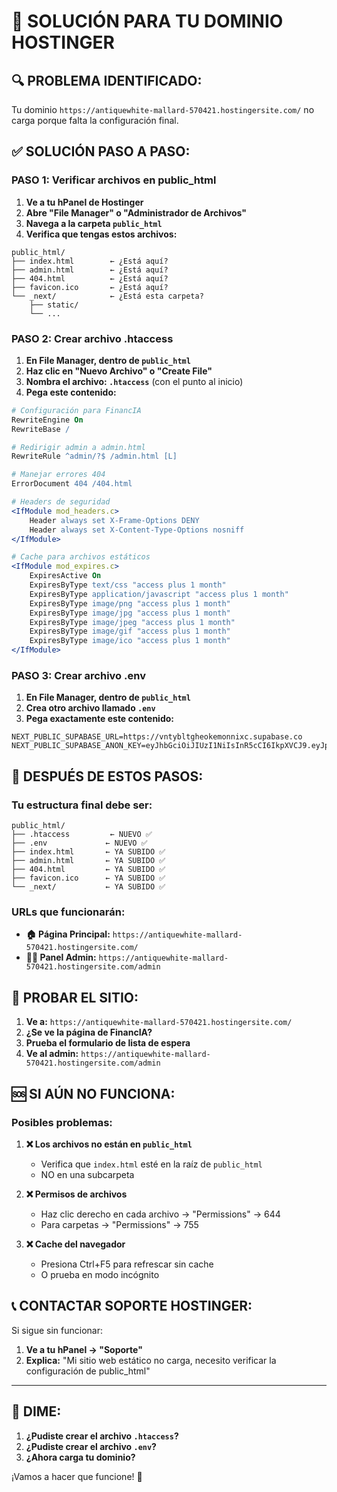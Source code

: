 # 🚀 SOLUCIÓN PARA TU DOMINIO HOSTINGER

## 🔍 **PROBLEMA IDENTIFICADO:**
Tu dominio `https://antiquewhite-mallard-570421.hostingersite.com/` no carga porque falta la configuración final.

## ✅ **SOLUCIÓN PASO A PASO:**

### **PASO 1: Verificar archivos en public_html**

1. **Ve a tu hPanel de Hostinger**
2. **Abre "File Manager" o "Administrador de Archivos"**
3. **Navega a la carpeta `public_html`**
4. **Verifica que tengas estos archivos:**

```
public_html/
├── index.html        ← ¿Está aquí?
├── admin.html        ← ¿Está aquí?
├── 404.html          ← ¿Está aquí?
├── favicon.ico       ← ¿Está aquí?
└── _next/            ← ¿Está esta carpeta?
    ├── static/
    └── ...
```

### **PASO 2: Crear archivo .htaccess**

1. **En File Manager, dentro de `public_html`**
2. **Haz clic en "Nuevo Archivo" o "Create File"**
3. **Nombra el archivo: `.htaccess`** (con el punto al inicio)
4. **Pega este contenido:**

```apache
# Configuración para FinancIA
RewriteEngine On
RewriteBase /

# Redirigir admin a admin.html
RewriteRule ^admin/?$ /admin.html [L]

# Manejar errores 404
ErrorDocument 404 /404.html

# Headers de seguridad
<IfModule mod_headers.c>
    Header always set X-Frame-Options DENY
    Header always set X-Content-Type-Options nosniff
</IfModule>

# Cache para archivos estáticos
<IfModule mod_expires.c>
    ExpiresActive On
    ExpiresByType text/css "access plus 1 month"
    ExpiresByType application/javascript "access plus 1 month"
    ExpiresByType image/png "access plus 1 month"
    ExpiresByType image/jpg "access plus 1 month"
    ExpiresByType image/jpeg "access plus 1 month"
    ExpiresByType image/gif "access plus 1 month"
    ExpiresByType image/ico "access plus 1 month"
</IfModule>
```

### **PASO 3: Crear archivo .env**

1. **En File Manager, dentro de `public_html`**
2. **Crea otro archivo llamado `.env`**
3. **Pega exactamente este contenido:**

```env
NEXT_PUBLIC_SUPABASE_URL=https://vntybltgheokemonnixc.supabase.co
NEXT_PUBLIC_SUPABASE_ANON_KEY=eyJhbGciOiJIUzI1NiIsInR5cCI6IkpXVCJ9.eyJpc3MiOiJzdXBhYmFzZSIsInJlZiI6InZudHlibHRnaGVva2Vtb25uaXhjIiwicm9sZSI6ImFub24iLCJpYXQiOjE3NDk2MDM1NDgsImV4cCI6MjA2NTE3OTU0OH0.Rrk5mBVC6_hnkVHqLDTuTBVOItBddpJwHlGRKnqoyas
```

## 🎯 **DESPUÉS DE ESTOS PASOS:**

### **Tu estructura final debe ser:**
```
public_html/
├── .htaccess         ← NUEVO ✅
├── .env             ← NUEVO ✅
├── index.html       ← YA SUBIDO ✅
├── admin.html       ← YA SUBIDO ✅
├── 404.html         ← YA SUBIDO ✅
├── favicon.ico      ← YA SUBIDO ✅
└── _next/           ← YA SUBIDO ✅
```

### **URLs que funcionarán:**
- **🏠 Página Principal:** `https://antiquewhite-mallard-570421.hostingersite.com/`
- **👨‍💼 Panel Admin:** `https://antiquewhite-mallard-570421.hostingersite.com/admin`

## 🧪 **PROBAR EL SITIO:**

1. **Ve a:** `https://antiquewhite-mallard-570421.hostingersite.com/`
2. **¿Se ve la página de FinancIA?**
3. **Prueba el formulario de lista de espera**
4. **Ve al admin:** `https://antiquewhite-mallard-570421.hostingersite.com/admin`

## 🆘 **SI AÚN NO FUNCIONA:**

### **Posibles problemas:**

1. **❌ Los archivos no están en `public_html`**
   - Verifica que `index.html` esté en la raíz de `public_html`
   - NO en una subcarpeta

2. **❌ Permisos de archivos**
   - Haz clic derecho en cada archivo → "Permissions" → 644
   - Para carpetas → "Permissions" → 755

3. **❌ Cache del navegador**
   - Presiona Ctrl+F5 para refrescar sin cache
   - O prueba en modo incógnito

## 📞 **CONTACTAR SOPORTE HOSTINGER:**

Si sigue sin funcionar:
1. **Ve a tu hPanel → "Soporte"**
2. **Explica:** "Mi sitio web estático no carga, necesito verificar la configuración de public_html"

---

## 🎯 **DIME:**

1. **¿Pudiste crear el archivo `.htaccess`?**
2. **¿Pudiste crear el archivo `.env`?**
3. **¿Ahora carga tu dominio?**

¡Vamos a hacer que funcione! 🚀